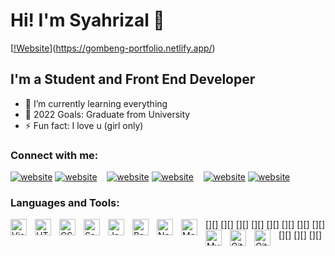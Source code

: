 # Hi! I'm Syahrizal 👋

[[!Website](https://img.shields.io/website?label=codeSTACKr.com&style=for-the-badge&url=https%3A%2F%2Fcodestackr.com)](https://gombeng-portfolio.netlify.app/)

## I'm a Student and Front End Developer

- 🌱 I’m currently learning everything
- 🥅 2022 Goals: Graduate from University
- ⚡ Fun fact: I love u (girl only)

### Connect with me:

[![website](./img/globe-light.svg)](https://gombeng-portfolio.netlify.app#gh-light-mode-only)
[![website](./img/globe-dark.svg)](https://gombeng-portfolio.netlify.app#gh-dark-mode-only)
&nbsp;&nbsp;
[![website](./img/linkedin-light.svg)](https://www.linkedin.com/in/syahrizal-ardana-45399a1b1#gh-light-mode-only)
[![website](./img/linkedin-dark.svg)](https://www.linkedin.com/in/syahrizal-ardana-45399a1b1#gh-dark-mode-only)
&nbsp;&nbsp;
[![website](./img/instagram-light.svg)](https://www.instagram.com/msr.gombeng#gh-light-mode-only)
[![website](./img/instagram-dark.svg)](https://www.instagram.com/msr.gombeng#gh-dark-mode-only)

### Languages and Tools:

[<img align="left" alt="Visual Studio Code" width="26px" src="https://cdn.jsdelivr.net/gh/devicons/devicon/icons/vscode/vscode-original.svg" style="padding-right:10px;" />][]
[<img align="left" alt="HTML5" width="26px" src="https://cdn.jsdelivr.net/gh/devicons/devicon/icons/html5/html5-original.svg" style="padding-right:10px;" />][]
[<img align="left" alt="CSS3" width="26px" src="https://cdn.jsdelivr.net/gh/devicons/devicon/icons/css3/css3-original.svg" style="padding-right:10px;" />][]
[<img align="left" alt="Sass" width="26px" src="https://cdn.jsdelivr.net/gh/devicons/devicon/icons/sass/sass-original.svg" style="padding-right:10px;" />][]
[<img align="left" alt="JavaScript" width="26px" src="https://cdn.jsdelivr.net/gh/devicons/devicon/icons/javascript/javascript-original.svg" style="padding-right:10px;" />][]
[<img align="left" alt="React" width="26px" src="https://cdn.jsdelivr.net/gh/devicons/devicon/icons/react/react-original.svg" style="padding-right:10px;" />][]
[<img align="left" alt="Node.js" width="26px" src="https://cdn.jsdelivr.net/gh/devicons/devicon/icons/nodejs/nodejs-original.svg" style="padding-right:10px;" />][]
[<img align="left" alt="MongoDB" width="26px" src="https://cdn.jsdelivr.net/gh/devicons/devicon/icons/mongodb/mongodb-original.svg" style="padding-right:10px;" />][]
[<img align="left" alt="MySQL" width="26px" src="https://cdn.jsdelivr.net/gh/devicons/devicon/icons/mysql/mysql-original.svg" style="padding-right:10px;" />][]
[<img align="left" alt="Git" width="26px" src="https://cdn.jsdelivr.net/gh/devicons/devicon/icons/git/git-original.svg" style="padding-right:10px;" />][]
[<img align="left" alt="GitHub" width="26px" src="https://user-images.githubusercontent.com/3369400/139447912-e0f43f33-6d9f-45f8-be46-2df5bbc91289.png" style="padding-right:10px;" />][]
